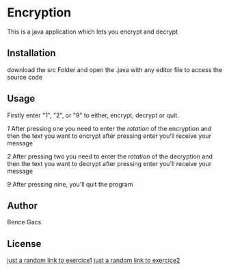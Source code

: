 # Encryption

This is a java application which lets you encrypt and decrypt 

## Installation

download the src Folder and open the .java with any editor file to access the source code

## Usage
Firstly enter "1", "2", or "9" to either, encrypt, decrypt or quit.

*1* After pressing one you need to enter the _rotation_ of the encryption and then the text you want to encrypt
after pressing enter you'll receive your message

*2* After pressing two you need to enter the _rotation_ of the decryption and then the text you want to decrypt
after pressing enter you'll receive your message

*9* After pressing nine, you'll quit the program

## Author
Bence Gacs

## License
[just a random link to exercice1](exercice1.md)
[just a random link to exercice2](exercice2.md)
